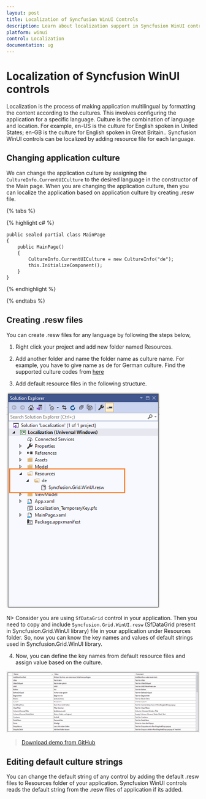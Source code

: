 ```yaml
---
layout: post
title: Localization of Syncfusion WinUI Controls
description: Learn about localization support in Syncfusion WinUI controls using .resw files and explains editing default strings of WinUI controls.
platform: winui
control: Localization
documentation: ug
---
```


# Localization of Syncfusion WinUI controls

Localization is the process of making application multilingual by formatting the content according to the cultures. This involves configuring the application for a specific language. Culture is the combination of language and location. For example, en-US is the culture for English spoken in United States; en-GB is the culture for English spoken in Great Britain.. Syncfusion WinUI controls can be localized by adding resource file for each language.

## Changing application culture

We can change the application culture by assigning the `CultureInfo.CurrentUICulture` to the desired language in the constructor of the Main page. When you are changing the application culture, then you can localize the application based on application culture by creating .resw file.

{% tabs %}

{% highlight c# %}

    public sealed partial class MainPage
    {
        public MainPage()
        {
            CultureInfo.CurrentUICulture = new CultureInfo("de");
            this.InitializeComponent();
        }
    }

{% endhighlight %}

{% endtabs %}

## Creating .resw files

You can create .resw files for any language by following the steps below,

1) Right click your project and add new folder named Resources.

2) Add another folder and name the folder name as culture name. For example, you have to give name as de for German culture. Find the supported culture codes from [here](https://docs.microsoft.com/en-us/windows/uwp/app-resources/how-rms-matches-lang-tags) 

3) Add default resource files in the following structure.

![WinUI DataGrid resw file](Localization-images/resource.png)

N> Consider you are using `SfDataGrid` control in your application. Then you need to copy and include `Syncfusion.Grid.WinUI.resw` (SfDataGrid present in Syncfusion.Grid.WinUI library) file in your application under Resources folder. So, now you can know the key names and values of default strings used in Syncfusion.Grid.WinUI library.

4) Now, you can define the key names from default resource files and assign value based on the culture.

![WinUI DataGrid Localization](Localization-images/key.png)

> [Download demo from GitHub](https://github.com/SyncfusionExamples/winui-datagrid-localization)

## Editing default culture strings

You can change the default string of any control by adding the default .resw files to Resources folder of your application. Syncfusion WinUI controls reads the default string from the .resw files of application if its added.